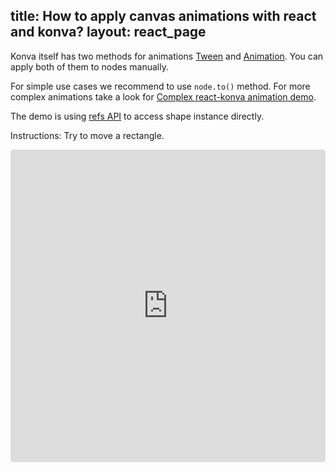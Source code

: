 title: How to apply canvas animations with react and konva?
layout: react_page
---

Konva itself has two methods for animations [Tween](/docs/tweens/Linear_Easing.html) and [Animation](/docs/animations/Rotation.html). You can apply both of them to nodes manually.

For simple use cases we recommend to use `node.to()` method. For more complex animations take a look for [Complex react-konva animation demo](/docs/react/Complex_Animations.html).

The demo is using [refs API](/docs/react/Access_Konva_Nodes.html) to access shape instance directly.

Instructions: Try to move a rectangle.

<iframe src="https://codesandbox.io/embed/github/konvajs/site/tree/master/react-demos/simple_animations?hidenavigation=1&view=split&fontsize=10" style="width:100%; height:500px; border:0; border-radius: 4px; overflow:hidden;" sandbox="allow-modals allow-forms allow-popups allow-scripts allow-same-origin"></iframe>



